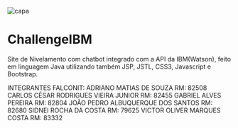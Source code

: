 ![capa](https://user-images.githubusercontent.com/47859496/60742007-f0041200-9f41-11e9-8231-8ec07910498a.png)
# ChallengeIBM
Site de Nivelamento com chatbot integrado com a API da IBM(Watson), feito em linguagem Java utilizando também JSP, JSTL, CSS3, Javascript e Bootstrap.

INTEGRANTES FALCONIT:
ADRIANO MATIAS DE SOUZA 				          RM: 82508
CARLOS CÉSAR RODRIGUES VIEIRA JUNIOR      RM: 82455
GABRIEL ALVES PEREIRA				              RM: 82804
JOÃO PEDRO ALBUQUERQUE DOS SANTOS 	      RM: 82680 
SIDNEI ROCHA DA COSTA 				            RM: 79625
VICTOR OLIVER MARQUES COSTA 			        RM: 83332
